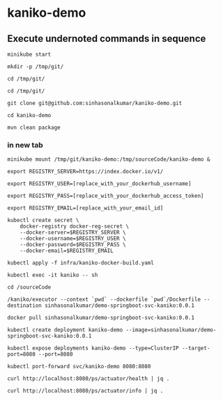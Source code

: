 # kaniko-demo

## Execute undernoted commands in sequence

```
minikube start
```

```
mkdir -p /tmp/git/
```

```
cd /tmp/git/
```

```
cd /tmp/git/
```

```
git clone git@github.com:sinhasonalkumar/kaniko-demo.git
```

```
cd kaniko-demo
```

```
mvn clean package
```

### in new tab
```
minikube mount /tmp/git/kaniko-demo:/tmp/sourceCode/kaniko-demo &
```

```
export REGISTRY_SERVER=https://index.docker.io/v1/

export REGISTRY_USER=[replace_with_your_dockerhub_username]

export REGISTRY_PASS=[replace_with_your_dockerhub_access_token]

export REGISTRY_EMAIL=[replace_with_your_email_id]
```

```
kubectl create secret \
    docker-registry docker-reg-secret \
    --docker-server=$REGISTRY_SERVER \
    --docker-username=$REGISTRY_USER \
    --docker-password=$REGISTRY_PASS \
    --docker-email=$REGISTRY_EMAIL
```

```
kubectl apply -f infra/kaniko-docker-build.yaml
```

```
kubectl exec -it kaniko -- sh
```

```
cd /sourceCode
```

```
/kaniko/executor --context `pwd` --dockerfile `pwd`/Dockerfile --destination sinhasonalkumar/demo-springboot-svc-kaniko:0.0.1
```

```
docker pull sinhasonalkumar/demo-springboot-svc-kaniko:0.0.1
```

```
kubectl create deployment kaniko-demo --image=sinhasonalkumar/demo-springboot-svc-kaniko:0.0.1
```

```
kubectl expose deployments kaniko-demo --type=ClusterIP --target-port=8080 --port=8080
```

```
kubectl port-forward svc/kaniko-demo 8080:8080
```

```
curl http://localhost:8080/ps/actuator/health | jq .
```

```
curl http://localhost:8080/ps/actuator/info | jq .
```
